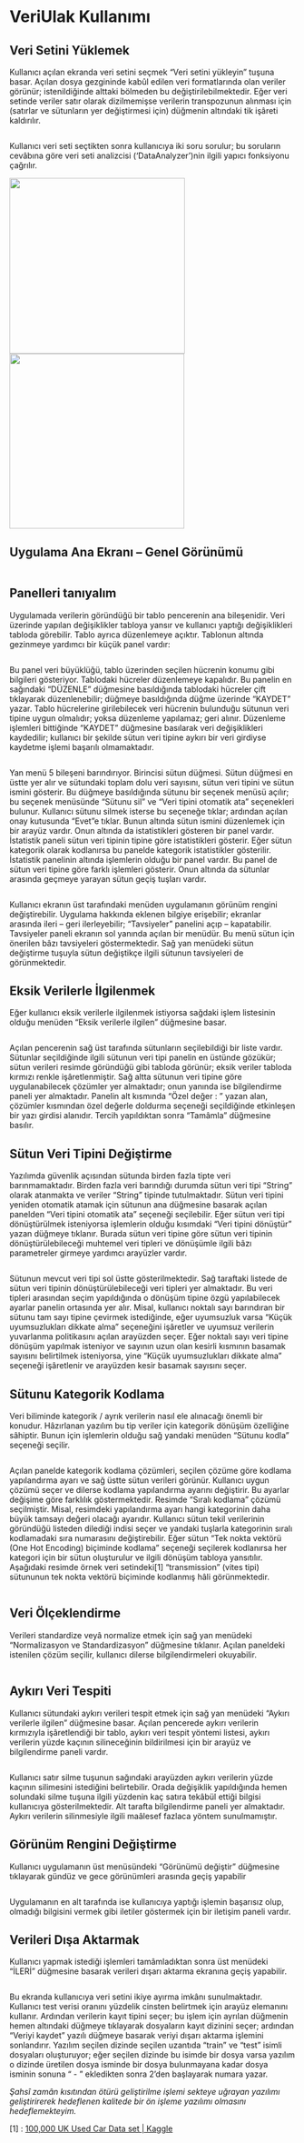 # VeriUlak Kullanımı

## Veri Setini Yüklemek

Kullanıcı açılan ekranda veri setini seçmek “Veri setini yükleyin” tuşuna basar. Açılan dosya gezgininde kabûl edilen veri formatlarında olan veriler görünür; istenildiğinde alttaki bölmeden bu değiştirilebilmektedir. Eğer veri setinde veriler satır olarak dizilmemişse verilerin transpozunun alınması için (satırlar ve sütunların yer değiştirmesi için)  düğmenin altındaki tik işâreti kaldırılır.

<img title="" src="https://github.com/369553/VeriUlak/blob/main/imagesForMdFiles/01-starting.png" alt="" data-align="inline">

Kullanıcı veri seti seçtikten sonra kullanıcıya iki soru sorulur; bu soruların cevâbına göre veri seti analizcisi (‘DataAnalyzer’)nin ilgili yapıcı fonksiyonu çağrılır.

<img title="" src="https://github.com/369553/VeriUlak/blob/main/imagesForMdFiles/02-questionOnUploadingDataSet-1.png" alt="" width="309"><img title="" src="https://github.com/369553/VeriUlak/blob/main/imagesForMdFiles/02-questionOnUploadingDataSet-2.png" alt="" width="308" data-align="inline">

## Uygulama Ana Ekranı – Genel Görünümü

<img title="" src="https://github.com/369553/VeriUlak/blob/main/imagesForMdFiles/04-applicationGeneralSeeming.png" alt="">

## Panelleri tanıyalım

Uygulamada verilerin göründüğü bir tablo pencerenin ana bileşenidir. Veri üzerinde yapılan değişiklikler tabloya yansır ve kullanıcı yaptığı değişiklikleri tabloda görebilir. Tablo ayrıca düzenlemeye açıktır. Tablonun altında gezinmeye yardımcı bir küçük panel vardır:

<img title="" src="https://github.com/369553/VeriUlak/blob/main/imagesForMdFiles/05-TableDirectionStick.png" alt="">

Bu panel veri büyüklüğü, tablo üzerinden seçilen hücrenin konumu gibi bilgileri gösteriyor. Tablodaki hücreler düzenlemeye kapalıdır. Bu panelin en sağındaki “DÜZENLE” düğmesine basıldığında tablodaki hücreler çift tıklayarak düzenlenebilir; düğmeye basıldığında düğme üzerinde “KAYDET” yazar. Tablo hücrelerine girilebilecek veri hücrenin bulunduğu sütunun veri tipine uygun olmalıdır; yoksa düzenleme yapılamaz; geri alınır. Düzenleme işlemleri bittiğinde “KAYDET” düğmesine basılarak veri değişiklikleri kaydedilir; kullanıcı bir şekilde sütun veri tipine aykırı bir veri girdiyse kaydetme işlemi başarılı olmamaktadır.

<img title="" src="https://github.com/369553/VeriUlak/blob/main/imagesForMdFiles/06-ColumnInfoSide.png" alt=""><img title="" src="https://github.com/369553/VeriUlak/blob/main/imagesForMdFiles/07-StatisticPanel.png" alt=""><img title="" src="https://github.com/369553/VeriUlak/blob/main/imagesForMdFiles/08-ProcessPanel.png" alt="" data-align="center">

Yan menü 5 bileşeni barındırıyor. Birincisi sütun düğmesi. Sütun düğmesi en üstte yer alır ve sütundaki toplam dolu veri sayısını, sütun veri tipini ve sütun ismini gösterir. Bu düğmeye basıldığında sütunu bir seçenek menüsü açılır; bu seçenek menüsünde “Sütunu sil” ve “Veri tipini otomatik ata” seçenekleri bulunur. Kullanıcı sütunu silmek isterse bu seçeneğe tıklar; ardından açılan onay kutusunda “Evet”e tıklar. Bunun altında sütun ismini düzenlemek için bir arayüz vardır. Onun altında da istatistikleri gösteren bir panel vardır. İstatistik paneli sütun veri tipinin tipine göre istatistikleri gösterir. Eğer sütun kategorik olarak kodlanırsa bu panelde kategorik istatistikler gösterilir. İstatistik panelinin altında işlemlerin olduğu bir panel vardır. Bu panel de sütun veri tipine göre farklı işlemleri gösterir. Onun altında da sütunlar arasında geçmeye yarayan sütun geçiş tuşları vardır.

<img title="" src="https://github.com/369553/VeriUlak/blob/main/imagesForMdFiles/17-UpperMenuPanel.png" alt="" data-align="center">

Kullanıcı ekranın üst tarafındaki menüden uygulamanın görünüm rengini değiştirebilir. Uygulama hakkında eklenen bilgiye erişebilir; ekranlar arasında ileri – geri ilerleyebilir; “Tavsiyeler” panelini açıp – kapatabilir. Tavsiyeler paneli ekranın sol yanında açılan bir menüdür. Bu menü sütun için önerilen bâzı tavsiyeleri göstermektedir. Sağ yan menüdeki sütun değiştirme tuşuyla sütun değiştikçe ilgili sütunun tavsiyeleri de görünmektedir.

## Eksik Verilerle İlgilenmek

Eğer kullanıcı eksik verilerle ilgilenmek istiyorsa sağdaki işlem listesinin olduğu menüden “Eksik verilerle ilgilen” düğmesine basar.

<img title="" src="https://github.com/369553/VeriUlak/blob/main/imagesForMdFiles/09-InterestingOnEmptyData.png" alt="" data-align="center">

Açılan pencerenin sağ üst tarafında sütunların seçilebildiği bir liste vardır. Sütunlar seçildiğinde ilgili sütunun veri tipi panelin en üstünde gözükür; sütun verileri resimde göründüğü gibi tabloda görünür; eksik veriler tabloda kırmızı renkle işâretlenmiştir. Sağ altta sütunun veri tipine göre uygulanabilecek çözümler yer almaktadır; onun yanında ise bilgilendirme paneli yer almaktadır. Panelin alt kısmında “Özel değer : ” yazan alan, çözümler kısmından özel değerle doldurma seçeneği seçildiğinde etkinleşen bir yazı girdisi alanıdır. Tercih yapıldıktan sonra “Tamâmla” düğmesine basılır.

## Sütun Veri Tipini Değiştirme

Yazılımda güvenlik açısından sütunda birden fazla tipte veri barınmamaktadır. Birden fazla veri barındığı durumda sütun veri tipi “String” olarak atanmakta ve veriler “String” tipinde tutulmaktadır. Sütun veri tipini yeniden otomatik atamak için sütunun ana düğmesine basarak açılan panelden “Veri tipini otomatik ata” seçeneği seçilebilir. Eğer sütun veri tipi dönüştürülmek isteniyorsa işlemlerin olduğu kısımdaki “Veri tipini dönüştür” yazan düğmeye tıklanır. Burada sütun veri tipine göre sütun veri tipinin dönüştürülebileceği muhtemel veri tipleri ve dönüşümle ilgili bâzı parametreler girmeye yardımcı arayüzler vardır.

<img title="" src="https://github.com/369553/VeriUlak/blob/main/imagesForMdFiles/10ConvertionDataType.png" alt="" data-align="center">

Sütunun mevcut veri tipi sol üstte gösterilmektedir. Sağ taraftaki listede de sütun veri tipinin dönüştürülebileceği veri tipleri yer almaktadır. Bu veri tipleri arasından seçim yapıldığında o dönüşüm tipine özgü yapılabilecek ayarlar panelin ortasında yer alır. Misal, kullanıcı noktalı sayı barındıran bir sütunu tam sayı tipine çevirmek istediğinde, eğer uyumsuzluk varsa “Küçük uyumsuzlukları dikkate alma” seçeneğini işâretler ve uyumsuz verilerin yuvarlanma politikasını açılan arayüzden seçer. Eğer noktalı sayı veri tipine dönüşüm yapılmak isteniyor ve sayının uzun olan kesirli kısmının basamak sayısını belirtilmek isteniyorsa, yine “Küçük uyumsuzlukları dikkate alma” seçeneği işâretlenir ve arayüzden kesir basamak sayısını seçer.

## Sütunu Kategorik Kodlama

Veri biliminde kategorik / ayrık verilerin nasıl ele alınacağı önemli bir konudur. Hâzırlanan yazılım bu tip veriler için kategorik dönüşüm özelliğine sâhiptir. Bunun için işlemlerin olduğu sağ yandaki menüden “Sütunu kodla” seçeneği seçilir.

<img title="" src="https://github.com/369553/VeriUlak/blob/main/imagesForMdFiles/11-ColumnCategoricalEncoding.png" alt="" data-align="center">

Açılan panelde kategorik kodlama çözümleri, seçilen çözüme göre kodlama yapılandırma ayarı ve sağ üstte sütun verileri görünür. Kullanıcı uygun çözümü seçer ve dilerse kodlama yapılandırma ayarını değiştirir. Bu ayarlar değişime göre farklılık göstermektedir. Resimde “Sıralı kodlama” çözümü seçilmiştir. Misal, resimdeki yapılandırma ayarı hangi kategorinin daha büyük tamsayı değeri olacağı ayarıdır. Kullanıcı sütun tekil verilerinin göründüğü listeden dilediği indisi seçer ve yandaki tuşlarla kategorinin sıralı kodlamadaki sıra numarasını değiştirebilir.
Eğer sütun “Tek nokta vektörü (One Hot Encoding) biçiminde kodlama” seçeneği seçilerek kodlanırsa her kategori için bir sütun oluşturulur ve ilgili dönüşüm tabloya yansıtılır. Aşağıdaki resimde örnek veri setindeki[1] “transmission” (vites tipi) sütununun tek nokta vektörü biçiminde kodlanmış hâli görünmektedir.

<img title="" src="https://github.com/369553/VeriUlak/blob/main/imagesForMdFiles/12-ColumnPanelWhichEncodingCategorical.png" alt="" data-align="center">

## Veri Ölçeklendirme

Verileri standardize veyâ normalize etmek için sağ yan menüdeki “Normalizasyon ve Standardizasyon” düğmesine tıklanır. Açılan paneldeki istenilen çözüm seçilir, kullanıcı dilerse bilgilendirmeleri okuyabilir.

<img title="" src="https://github.com/369553/VeriUlak/blob/main/imagesForMdFiles/13-DataScalizationPanel.png" alt="" data-align="center">

## Aykırı Veri Tespiti

Kullanıcı sütundaki aykırı verileri tespit etmek için sağ yan menüdeki “Aykırı verilerle ilgilen” düğmesine basar. Açılan pencerede aykırı verilerin kırmızıyla işâretlendiği bir tablo, aykırı veri tespit yöntemi listesi, aykırı verilerin yüzde kaçının silineceğinin bildirilmesi için bir arayüz ve bilgilendirme paneli vardır.

<img title="" src="https://github.com/369553/VeriUlak/blob/main/imagesForMdFiles/14-OutlierDetectingPanel.png" alt="" data-align="center">

Kullanıcı satır silme tuşunun sağındaki arayüzden aykırı verilerin yüzde kaçının silimesini istediğini belirtebilir. Orada değişiklik yapıldığında hemen solundaki silme tuşuna ilgili yüzdenin kaç satıra tekâbül ettiği bilgisi kullanıcıya gösterilmektedir. Alt tarafta bilgilendirme paneli yer almaktadır. Aykırı verilerin silinmesiyle ilgili maâlesef fazlaca yöntem sunulmamıştır.

## Görünüm Rengini Değiştirme

Kullanıcı uygulamanın üst menüsündeki “Görünümü değiştir” düğmesine tıklayarak gündüz ve gece görünümleri arasında geçiş yapabilir

<img title="" src="https://github.com/369553/VeriUlak/blob/main/imagesForMdFiles/18-NightSeeming.png" alt="" data-align="center">

Uygulamanın en alt tarafında ise kullanıcıya yaptığı işlemin başarısız olup, olmadığı bilgisini vermek gibi iletiler göstermek için bir iletişim paneli vardır.

## Verileri Dışa Aktarmak

Kullanıcı yapmak istediği işlemleri tamâmladıktan sonra üst menüdeki “İLERİ” düğmesine basarak verileri dışarı aktarma ekranına geçiş yapabilir.

<img title="" src="https://github.com/369553/VeriUlak/blob/main/imagesForMdFiles/19-DataTransferingToOutPanel.png" alt="" data-align="center">

Bu ekranda kullanıcıya veri setini ikiye ayırma imkânı sunulmaktadır. Kullanıcı test verisi oranını yüzdelik cinsten belirtmek için arayüz elemanını kullanır. Ardından verilerin kayıt tipini seçer; bu işlem için ayrılan düğmenin hemen altındaki düğmeye tıklayarak dosyaların kayıt dizinini seçer; ardından “Veriyi kaydet” yazılı düğmeye basarak veriyi dışarı aktarma işlemini sonlandırır. Yazılım seçilen dizinde seçilen uzantıda “train” ve “test” isimli dosyaları oluşturuyor; eğer seçilen dizinde bu isimde bir dosya varsa yazılım o dizinde üretilen dosya isminde bir dosya bulunmayana kadar dosya isminin sonuna “ - ” ekledikten sonra 2’den başlayarak numara yazar.

*Şahsî zamân kısıtından ötürü geliştirilme işlemi sekteye uğrayan yazılımı geliştirirerek hedeflenen kalitede bir ön işleme yazılımı olmasını hedeflemekteyim.*

[1] : [100,000 UK Used Car Data set | Kaggle](https://www.kaggle.com/datasets/adityadesai13/used-car-dataset-ford-and-mercedes)


